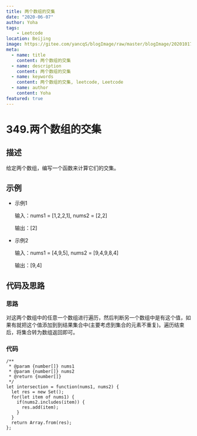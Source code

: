```yaml
---
title: 两个数组的交集
date: "2020-06-07"
author: Yoha
tags:
    - Leetcode
location: Beijing
image: https://gitee.com/yancqS/blogImage/raw/master/blogImage/20201017151542.jpeg
meta:
  - name: title
    content: 两个数组的交集
  - name: description
    content: 两个数组的交集
  - name: keywords
    content: 两个数组的交集, leetcode, Leetcode
  - name: author
    content: Yoha
featured: true
---
```

# 349.两个数组的交集

## 描述

给定两个数组，编写一个函数来计算它们的交集。

## 示例

- 示例1

  输入：nums1 = [1,2,2,1], nums2 = [2,2]

  输出：[2]

- 示例2

  输入：nums1 = [4,9,5], nums2 = [9,4,9,8,4]

  输出：[9,4]

## 代码及思路

### 思路

对这两个数组中的任意一个数组进行遍历，然后判断另一个数组中是有这个值，如果有就把这个值添加到到结果集合中(主要考虑到集合的元素不重复)。遍历结束后，将集合转为数组返回即可。

### 代码

```javascrit
/**
 * @param {number[]} nums1
 * @param {number[]} nums2
 * @return {number[]}
 */
let intersection = function(nums1, nums2) {
  let res = new Set();
  for(let item of nums1) {
    if(nums2.includes(item)) {
      res.add(item);
    }
  }
  return Array.from(res);
};
```


<comment />